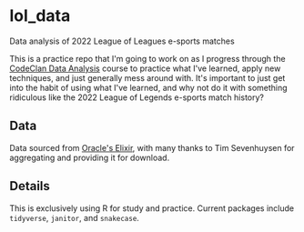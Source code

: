 # lol_data
 Data analysis of 2022 League of Leagues e-sports matches

This is a practice repo that I'm going to work on as I progress through the [CodeClan Data Analysis](https://codeclan.com/courses/data-analysis/) course to practice what I've learned, apply new techniques, and just generally mess around with. It's important to just get into the habit of using what I've learned, and why not do it with something ridiculous like the 2022 League of Legends e-sports match history? 

## Data

Data sourced from [Oracle's Elixir](https://oracleselixir.com/tools/downloads), with many thanks to Tim Sevenhuysen for aggregating and providing it for download.

## Details

This is exclusively using R for study and practice. Current packages include `tidyverse`, `janitor`, and `snakecase`.
